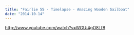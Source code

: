 ```yaml
---
title: "Fairlie 55 - Timelapse - Amazing Wooden Sailboat"
date: "2014-10-14"
---
```


http://www.youtube.com/watch?v=WGUi4gO8Lf8
